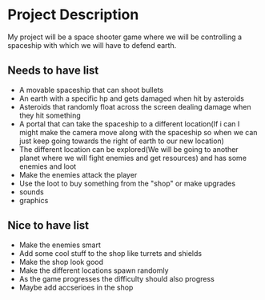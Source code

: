 # Project Description

My project will be a space shooter game where we will be controlling a spaceship with which we will have to defend
earth.

## Needs to have list
- A movable spaceship that can shoot bullets
- An earth with a specific hp and gets damaged when hit by asteroids
- Asteroids that randomly float across the screen dealing damage when they hit something
- A portal that can take the spaceship to a different location(If i can I might make the camera move along with the spaceship so when we can just keep going towards the right of earth to our new location)
- The different location can be explored(We will be going to another planet where we will fight enemies and get resources) and has some enemies and loot
- Make the enemies attack the player
- Use the loot to buy something from the "shop" or make upgrades
- sounds
- graphics

## Nice to have list
- Make the enemies smart
- Add some cool stuff to the shop like turrets and shields
- Make the shop look good
- Make the different locations spawn randomly
- As the game progresses the difficulty should also progress
- Maybe add accserioes in the shop
